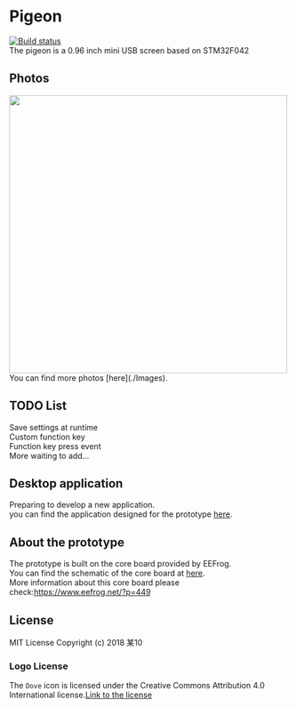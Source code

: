 # Pigeon
[![Build status](https://ci.appveyor.com/api/projects/status/dknss50comsbu9fj?svg=true)](https://ci.appveyor.com/project/mo10/stm32-mini-lcd)  
The pigeon is a 0.96 inch mini USB screen based on STM32F042

## Photos
<img src="./Images/DSC_0630.png" width="500" />
You can find more photos [here](./Images).

## TODO List
Save settings at runtime  
Custom function key  
Function key press event  
More waiting to add...

## Desktop application
Preparing to develop a new application.  
you can find the application designed for the prototype [here](https://github.com/mo10/Mini-LCD-Controller).

## About the prototype
The prototype is built on the core board provided by EEFrog.  
You can find the schematic of the core board at [here](./Hardware/prototype/stm32f042_Mini_Sch.pdf).  
More information about this core board please check:https://www.eefrog.net/?p=449

## License
MIT License Copyright (c) 2018 某10  

### Logo License
The `Dove` icon is licensed under the Creative Commons Attribution 4.0 International license.[Link to the license](https://fontawesome.com/license)